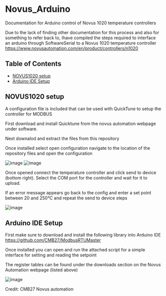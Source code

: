 # Novus_Arduino
Documentation for Arduino control of Novus 1020 temperature controllers

Due to the lack of finding other documentation for this process and also for something to refer back to, Ihave compiled the steps required to interface an arduino through SoftwareSerial to a Novus 1020 temperature controller
https://www.novusautomation.com/en/product/controllers/n1020

## Table of Contents

* [NOVUS1020 setup](#novus1020-setup)
* [Arduino IDE Setup](#arduino-ide-setup)



## NOVUS1020 setup
A configuration file is included that can be used with QuickTune to setup the controller for MODBUS

First download and install Quicktune from the novus automation webpage under software.

Next downalod and extract the files from this repository

Once installed select open configuration navigate to the location of the repository files and open the configuration

![image](https://github.com/user-attachments/assets/49187015-a5a9-4231-8f79-d0ec28ccafe8)
![image](https://github.com/user-attachments/assets/b38bc379-963a-4b59-a88b-2394a5c61622)


Once opened connect the temperature controller and click send to device (bottom right). Select the COM port for the controller and wait for it to upload.

If an error message appears go back to the config and enter a set point between 20 and 250°C and repeat the send to device steps

![image](https://github.com/user-attachments/assets/03741bbc-e648-480e-94a9-725edd910326)


## Arduino IDE Setup

First make sure to download and install the following library into Arduino IDE
https://github.com/CMB27/ModbusRTUMaster

Once installed you can open and run the attached script for a simple interface for setting and reading the setpoint

The register tables can be found under the downloads section on the Novus Automation webpage (listed above)

![image](https://github.com/user-attachments/assets/989fefac-3807-455c-b840-319f5a6162d7)

Credit:
CMB27
Novus automation
